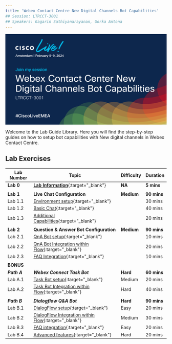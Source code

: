 ```yaml
---
title: 'Webex Contact Centre New Digital Channels Bot Capabilities'
## Session: LTRCCT-3001
## Speakers: Gagarin Sathiyanarayanan, Gorka Antona
---
```


<img align="middle" src="images/CL24_LTRCCT-3001.png" width="1000" />

Welcome to the Lab Guide Library. Here you will find the step-by-step guides on how to setup bot capabilities with New digital channels in Webex Contact Centre.



## Lab Exercises

| Lab Number      | Topic                    | Difficulty  | Duration                                      |
| --------------- | -------------------------| ------------|-------------------------------------------------|
| **Lab 0** | **[Lab Information](0_LabInfo.md)**{:target="\_blank"}  | **NA** | **5 mins** |
|||||
| **Lab 1** | **Live Chat Configuration** | **Medium** |**90 mins** |
| Lab 1.1 | [Environment setup](1_PreReq.md){:target="\_blank"} |  | 30 mins  |
| Lab 1.2 | [Basic Chat](2.1_BasicChat.md){:target="\_blank"} |  | 40 mins | 
| Lab 1.3 | [Additional Capabilities](2.2_AdditionalCapabilities.md){:target="\_blank"}|  | 20 mins |
|||||
| **Lab 2** |**Question & Answer Bot Configuration** | **Medium** | **90 mins**|
| Lab 2.1 | [QnA Bot setup](3.1_QnABotConfiguration.md){:target="\_blank"} |  | 10 mins |
| Lab 2.2 |[QnA Bot Integration within Flow](3.2_QnABotFlowConfiguration.md){:target="\_blank"} |  | 20 mins |
| Lab 2.3 |[FAQ Integration](3.3_QnABotAdvanced.md){:target="\_blank"}|  | 10 mins |
|||||
| **BONUS** | |  ||
| ***Path A*** | ***Webex Connect Task Bot*** | **Hard** |**60 mins** |
| Lab A.1 |  [Task Bot setup](4.1_TaskBotSetup.md){:target="\_blank"} | Medium |20 mins |
| Lab A.2 | [Task Bot Integration within Flow](4.2_TaskBotFlow.md){:target="\_blank"}| Hard |40 mins   |
|||||
| ***Path B*** | ***Dialogflow Q&A Bot*** | **Hard** | **90 mins** |
| Lab B.1 | [DialogFlow setup](5_CCAI.md){:target="\_blank"} | Easy |20 mins |
| Lab B.2 | [DialogFlow Integration within Flow](5.2_CCAIFlowConfig.md){:target="\_blank"} | Medium | 30 mins |
| Lab B.3 | [FAQ integration](6_CCAI_FAQ.md){:target="\_blank"} | Easy |20 mins |
| Lab B.4 | [Advanced features](7_CCAI_Advanced.md){:target="\_blank"}| Hard |20 mins |

